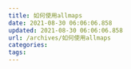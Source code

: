 ```yaml
---
title: 如何使用allmaps
date: 2021-08-30 06:06:06.858
updated: 2021-08-30 06:06:06.858
url: /archives/如何使用allmaps
categories: 
tags: 
---
```


